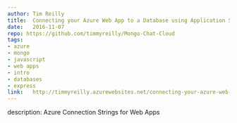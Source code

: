 ```yaml
--- 	
author:	Tim Reilly 
title:	Connecting your Azure Web App to a Database using Application Settings
date:	2016-11-07
repo: https://github.com/timmyreilly/Mongo-Chat-Cloud	
tags:	
- azure 
- mongo
- javascript 
- web apps
- intro 
- databases
- express 
link:	http://timmyreilly.azurewebsites.net/connecting-your-azure-web-app-to-a-database-using-application-settings/ 
---	
```

description:	Azure Connection Strings for Web Apps 
